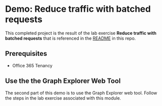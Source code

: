 # Demo: Reduce traffic with batched requests

This completed project is the result of the lab exercise **Reduce traffic with batched requests** that is referenced in the [README](../../README.md) in this repo.

## Prerequisites

- Office 365 Tenancy

## Use the the Graph Explorer Web Tool

The second part of this demo is to use the Graph Explorer web tool. Follow the steps in the lab exercise associated with this module.
